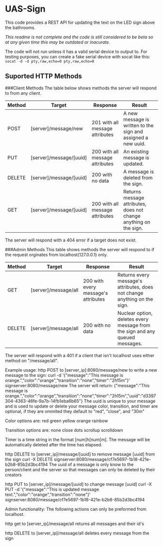 UAS-Sign
========

This code provides a REST API for updating the text on the LED sign above the bathrooms.

*This readme is not complete and the code is still considered to be beta so at any given time this may be outdated or inacurate.*

The code will not run unless it has a valid serial device to output to. For testing purposes, you can create a fake serial device with socat like this: `socat -d -d pty,raw,echo=0 pty,raw,echo=0`


Suported HTTP Methods
---------------------
###Client Methods
The table below shows methods the server will respond to from any client.

| Method | Target                  | Response                        | Result                                                            |
|--------|-------------------------|---------------------------------|-------------------------------------------------------------------|
| POST   | [server]/message/new    | 201 with all message attributes | A new message is written to the sign and assigned a new uuid.     |
| PUT    | [server]/message/[uuid] | 200 with all message attributes | An existing message is updated.                                   |
| DELETE | [server]/message/[uuid] | 200 with no data                | A message is deleted from the sign.                               |
| GET    | [server]/message/[uuid] | 200 with all message attributes | Returns message attributes, does not change anything on the sign. |

The server will respond with a 404 error if a target does not exist.

###Admin Methods
This table shows methods the server will respond to if the request orginates from localhost(127.0.0.1) only.

| Method | Target                | Response                            | Result                                                                       |
|--------|-----------------------|-------------------------------------|------------------------------------------------------------------------------|
| GET    | [server]/message/all  | 200 with every message's attributes | Returns every message's attributes, does not change anything on the sign.    |
| DELETE | [server]/message/all  | 200 with no data                    | Nuclear option, deletes every message from the sign and any queued messages. |

The server will respond with a 401 if a client that isn't localhost uses either method on "/message/all".

Example usage:
http POST to [server_ip]:8080/message/new to write a new message to the sign:
	curl -d '{"message":"This message is orange.","color":"orange","transition":"none","timer":"2h15m"}' signserver:8080/message/new
The server will return:
	{"message":"This message is orange.","color":"orange","transition":"none","timer":"2h15m","uuid":"d3397304-4363-46fe-9a7b-14fb1eba6b65"}
The uuid is unique to your message and is used to update or delete your message
color, transition, and timer are optional, if they are ommited they default to "red", "close", and "30m"

Color options are:
	red
	green
	yellow
	orange
	rainbow

Transition options are:
	none
	close
	dots
	scrollup
	scrolldown
	
Timer is a time string in the format [num]h[num[m]. The message will be automatically deleted after the time has elapsed.

http DELETE to [server_ip]/message/[uuid] to remove message [uuid] from the sign
	curl -X DELETE signserver:8080/message/cf7e5697-1b18-421e-b2b8-85b2d3bc4194
The uuid of a message is only know to the person/client and the server so that messages can only be deleted by their creators

http PUT to [server_ip]/message/[uuid] to change message [uuid]
	curl -X PUT -d '{"message":"This is updated message text.","color":"orange","transition":"none"}' signserver:8080/message/cf7e5697-1b18-421e-b2b8-85b2d3bc4194

Admin functionality:
The following actions can only be preformed from localhost.

http get to [server_ip]/message/all
	returns all messages and their id's

http DELETE to [server_ip]/message/all
	deletes every message from the sign

